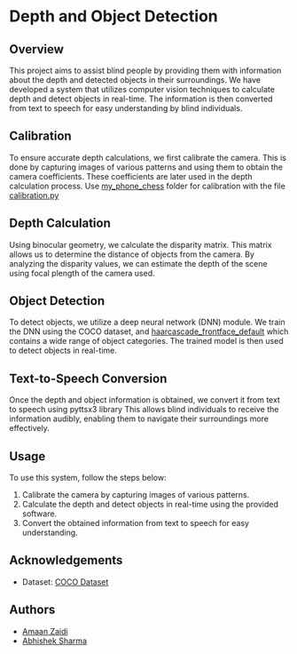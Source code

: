# Depth and Object Detection 

## Overview
This project aims to assist blind people by providing them with information about the depth and detected objects in their surroundings. We have developed a system that utilizes computer vision techniques to calculate depth and detect objects in real-time. The information is then converted from text to speech for easy understanding by blind individuals.
## Calibration

To ensure accurate depth calculations, we first calibrate the camera. This is done by capturing images of various patterns and using them to obtain the camera coefficients. These coefficients are later used in the depth calculation process. Use [my_phone_chess](https://github.com/abhisharma2408/StereoVision/tree/main/my_phone_chess) folder for calibration with the file [calibration.py](https://github.com/abhisharma2408/StereoVision/blob/main/calibration.py) 
## Depth Calculation
Using binocular geometry, we calculate the disparity matrix. This matrix allows us to determine the distance of objects from the camera. By analyzing the disparity values, we can estimate the depth of the scene using focal plength of the camera used.
## Object Detection
To detect objects, we utilize a deep neural network (DNN) module. We train the DNN using the COCO dataset, and [haarcascade_frontface_default](https://github.com/opencv/opencv/blob/4.x/data/haarcascades/haarcascade_frontalface_default.xml) which contains a wide range of object categories. The trained model is then used to detect objects in real-time.
## Text-to-Speech Conversion
Once the depth and object information is obtained, we convert it from text to speech using pyttsx3 library This allows blind individuals to receive the information audibly, enabling them to navigate their surroundings more effectively.
## Usage
To use this system, follow the steps below:

1. Calibrate the camera by capturing images of various patterns.
2. Calculate the depth and detect objects in real-time using the provided software.
3. Convert the obtained information from text to speech for easy understanding.

## Acknowledgements
- Dataset: [COCO Dataset](https://cocodataset.org/)
## Authors

- [Amaan Zaidi](https://github.com/amaanz)
- [Abhishek Sharma](https://github.com/abhisharma2408)

